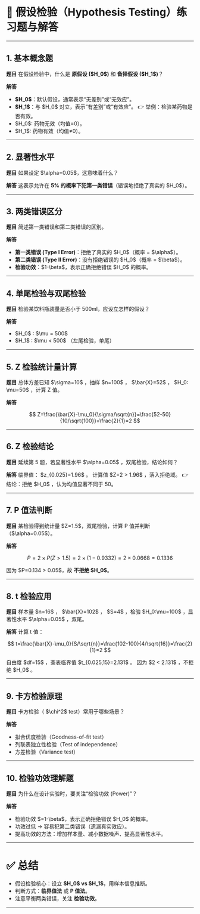 

# 📘 假设检验（Hypothesis Testing）练习题与解答

---

## 1. 基本概念题

**题目**
在假设检验中，什么是 **原假设 (\$H\_0\$)** 和 **备择假设 (\$H\_1\$)**？

**解答**

* **\$H\_0\$**：默认假设，通常表示“无差别”或“无效应”。
* **\$H\_1\$**：与 \$H\_0\$ 对立，表示“有差别”或“有效应”。
  👉 举例：检验某药物是否有效。
* \$H\_0\$: 药物无效（均值=0）。
* \$H\_1\$: 药物有效（均值≠0）。

---

## 2. 显著性水平

**题目**
如果设定 \$\alpha=0.05\$，这意味着什么？

**解答**
这表示允许在 **5% 的概率下犯第一类错误**（错误地拒绝了真实的 \$H\_0\$）。

---

## 3. 两类错误区分

**题目**
简述第一类错误和第二类错误的区别。

**解答**

* **第一类错误 (Type I Error)**：拒绝了真实的 \$H\_0\$（概率 = \$\alpha\$）。
* **第二类错误 (Type II Error)**：没有拒绝错误的 \$H\_0\$（概率 = \$\beta\$）。
* **检验功效**：\$1-\beta\$，表示正确拒绝错误 \$H\_0\$ 的概率。

---

## 4. 单尾检验与双尾检验

**题目**
检验某饮料瓶装量是否小于 500ml，应设立怎样的假设？

**解答**

* \$H\_0\$ : \$\mu = 500\$
* \$H\_1\$ : \$\mu < 500\$ （左尾检验，单尾）

---

## 5. Z 检验统计量计算

**题目**
总体方差已知 \$\sigma=10\$ ，抽样 \$n=100\$ ， \$\bar{X}=52\$ ， \$H\_0: \mu=50\$ ，计算 Z 值。

**解答**

$$
Z=\frac{\bar{X}-\mu_0}{\sigma/\sqrt{n}}=\frac{52-50}{10/\sqrt{100}}=\frac{2}{1}=2
$$

---

## 6. Z 检验结论

**题目**
延续第 5 题，若显著性水平 \$\alpha=0.05\$ ，双尾检验，结论如何？

**解答**
临界值： \$z\_{0.025}=1.96\$ 。
计算值 \$Z=2 > 1.96\$ ，落入拒绝域。
👉 结论：拒绝 \$H\_0\$ ，认为均值显著不同于 50。

---

## 7. P 值法判断

**题目**
某检验得到统计量 \$Z=1.5\$，双尾检验，计算 P 值并判断（\$\alpha=0.05\$）。

**解答**

$$
P = 2 \times P(Z>1.5) = 2 \times (1-0.9332) = 2 \times 0.0668 = 0.1336
$$

因为 \$P=0.134 > 0.05\$，故 **不拒绝 \$H\_0\$**。

---

## 8. t 检验应用

**题目**
样本量 \$n=16\$ ， \$\bar{X}=102\$ ， \$S=4\$ ，检验 \$H\_0:\mu=100\$ ，显著性水平 \$\alpha=0.05\$ ，双尾。

**解答**
计算 t 值：

$$
t=\frac{\bar{X}-\mu_0}{S/\sqrt{n}}=\frac{102-100}{4/\sqrt{16}}=\frac{2}{1}=2
$$

自由度 \$df=15\$ ，查表临界值 \$t\_{0.025,15}=2.131\$ 。
因为 \$2 < 2.131\$ ，不拒绝 \$H\_0\$ 。

---

## 9. 卡方检验原理

**题目**
卡方检验（ \$\chi^2\$ test）常用于哪些场景？

**解答**

* 拟合优度检验（Goodness-of-fit test）
* 列联表独立性检验（Test of independence）
* 方差检验（Variance test）

---

## 10. 检验功效理解题

**题目**
为什么在设计实验时，要关注“检验功效 (Power)”？

**解答**

* 检验功效 \$=1-\beta\$，表示正确拒绝错误 \$H\_0\$ 的概率。
* 功效过低 → 容易犯第二类错误（遗漏真实效应）。
* 提高功效的方法：增加样本量、减小数据噪声、提高显著性水平。

---

# ✅ 总结

* 假设检验核心：设立 **\$H\_0\$ vs \$H\_1\$**，用样本信息推断。
* 判断方式：**临界值法** 或 **P 值法**。
* 注意平衡两类错误，关注 **检验功效**。

---



